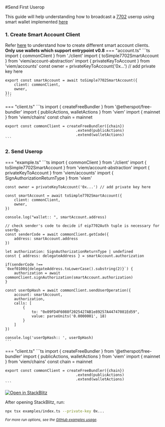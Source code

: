 #Send First Userop

This guide will help understanding how to broadcast a [7702](https://eip7702.io/) userop using smart wallet implemented [here](https://github.com/eth-infinitism/account-abstraction/blob/develop/contracts/accounts/Simple7702Account.sol)

### 1. Create Smart Account Client
Refer [here](https://viem.sh/account-abstraction/accounts/smart#smart-accounts) to understand how to create different smart account clients. **Only use wallets which support entrypoint v0.8**
=== "account.ts"
    ```ts
    import { commonClient } from './client'
    import { toSimple7702SmartAccount } from 'viem/account-abstraction'
    import { privateKeyToAccount } from 'viem/accounts'
    const owner = privateKeyToAccount('0x...') // add private key here

    export const smartAccount = await toSimple7702SmartAccount({
        client: commonClient,
        owner,
    });
    ```
=== "client.ts"
    ```ts
    import { createFreeBundler } from '@etherspot/free-bundler'
    import { publicActions, walletActions } from 'viem'
    import { mainnet } from 'viem/chains'
    const chain = mainnet

    export const commonClient = createFreeBundler({chain})
                                    .extend(publicActions)
                                    .extend(walletActions)
    ```

### 2. Send Userop
=== "example.ts"
    ```ts
    import { commonClient } from './client'
    import { toSimple7702SmartAccount } from 'viem/account-abstraction'
    import { privateKeyToAccount } from 'viem/accounts'
    import { SignAuthorizationReturnType } from 'viem'

    const owner = privateKeyToAccount('0x...') // add private key here

    const smartAccount = await toSimple7702SmartAccount({
        client: commonClient,
        owner,
    })

    console.log("wallet:: ", smartAccount.address)

    // check sender's code to decide if eip7702Auth tuple is necessary for userOp.
    const senderCode = await commonClient.getCode({
        address: smartAccount.address
    })

    let authorization: SignAuthorizationReturnType | undefined
    const { address: delegateAddress } = smartAccount.authorization

    if(senderCode !== `0xef0100${delegateAddress.toLowerCase().substring(2)}`) {
        authorization = await commonClient.signAuthorization(smartAccount.authorization)
    }

    const userOpHash = await commonClient.sendUserOperation({
        account: smartAccount,
        authorization,
        calls: [
            {
                to: "0x09FD4F6088f2025427AB1e89257A44747081Ed59",
                value: parseUnits('0.0000001', 18)
            }
        ]
    })

    console.log('userOpHash:: ', userOpHash)
    ```
=== "client.ts"
    ```ts
    import { createFreeBundler } from '@etherspot/free-bundler'
    import { publicActions, walletActions } from 'viem'
    import { mainnet } from 'viem/chains'
    const chain = mainnet

    export const commonClient = createFreeBundler({chain})
                                    .extend(publicActions)
                                    .extend(walletActions)
    ```
[![Open in StackBlitz](https://developer.stackblitz.com/img/open_in_stackblitz.svg)](https://stackblitz.com/github/etherspot/free-bundler?file=examples%2Findex.ts)

After opening StackBlitz, run:
```bash
npx tsx examples/index.ts --private-key 0x...
```
<small><em>For more run options, see the <a href="https://github.com/etherspot/free-bundler/blob/master/examples/USAGE.md">GitHub examples usage</a>.</em></small>

